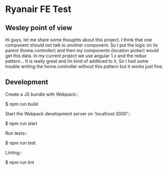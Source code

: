 # Ryanair FE Test 

## Wesley point of view
Hi guys, let me share some thoughts about this project.
I think that one component should not talk to another component. So I put the logic on its parent (home.controller) and then my components (location picker) would get this data. 
In my current project we use angular 1.x and the redux pattern... It is really great and Im kind of additced to it. So I had some trouble writing the home.controller without this pattern but it works just fine.




## Development

Create a JS bundle with Webpack::

  $ npm run build

Start the Webpack development server on 'localhost:3000'::

  $ npm run start

Run tests::

  $ npm run test

Linting::

  $ npm run lint